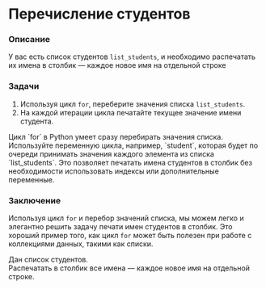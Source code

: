 # Перечисление студентов

### Описание

У вас есть список студентов `list_students`, и необходимо распечатать их имена в столбик — каждое новое имя на отдельной строке

### Задачи
1. Используя цикл `for`, переберите значения списка `list_students`.
2. На каждой итерации цикла печатайте текущее значение имени студента.


<div class="hint">
  Цикл `for` в Python умеет сразу перебирать значения списка. Используйте переменную цикла, например, `student`, которая будет по очереди принимать значения каждого элемента из списка `list_students`. Это позволяет печатать имена студентов в столбик без необходимости использовать индексы или дополнительные переменные.
</div>


### Заключение

Используя цикл `for` и перебор значений списка, мы можем легко и элегантно решить задачу печати имен студентов в столбик. Это хороший пример того, как цикл `for` может быть полезен при работе с коллекциями данных, такими как списки.


Дан список студентов.  
Распечатать в столбик все имена — каждое новое имя на отдельной строке.
